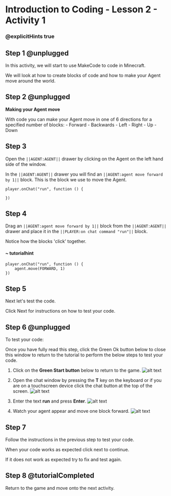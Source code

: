 # Introduction to Coding - Lesson 2 - Activity 1

### @explicitHints true

## Step 1 @unplugged
In this activity, we will start to use MakeCode to code in Minecraft.

We will look at how to create blocks of code and how to make your Agent move around the world.

## Step 2 @unplugged
**Making your Agent move**

With code you can make your Agent move in one of 6 directions for a specified number of blocks:
	- Forward
	- Backwards
	- Left
	- Right
	- Up
	- Down

## Step 3 
Open the ``||AGENT:AGENT||``  drawer by clicking on the Agent on the left hand side of the window.

In the ``||AGENT:AGENT||`` drawer you will find an ``||AGENT:agent move forward by 1||`` block. This is the block we use to move the Agent.
```template
player.onChat("run", function () {
    
})
```

## Step 4
Drag an ``||AGENT:agent move forward by 1||`` block from the ``||AGENT:AGENT||`` drawer and place it in the ``||PLAYER:on chat command "run"||`` block.

Notice how the blocks 'click' together.
#### ~ tutorialhint
```blocks
player.onChat("run", function () {
    agent.move(FORWARD, 1)
})
```

## Step 5
Next let's test the code.

Click Next for instructions on how to test your code.

## Step 6 @unplugged
To test your code:

Once you have fully read this step, click the Green Ok button below to close this window to return to the tutorial to perform the below steps to test your code.

1. Click on the **Green Start button** below to return to the game.
![alt text](https://introductionv3.codingcredentials.com/Lesson3/3.1.1/images/4.jpg?raw=true "Start")


2. Open the chat window by pressing the **T** key on the keyboard or if you are on a touchscreen device click the chat button at the top of the screen.
![alt text](https://introductionv3.codingcredentials.com/Lesson3/3.2.1/images/1.jpg?raw=true "Run")


3. Enter the text **run** and press **Enter**.
![alt text](https://introductionv3.codingcredentials.com/Lesson3/3.2.1/images/2.jpg?raw=true "Run")


4. Watch your agent appear and move one block forward.
![alt text](https://introductionv3.codingcredentials.com/Lesson3/3.2.1/images/3.jpg?raw=true "Run")

## Step 7
Follow the instructions in the previous step to test your code.

When your code works as expected click next to continue.

If it does not work as expected try to fix and test again.

## Step 8 @tutorialCompleted
Return to the game and move onto the next activity.
